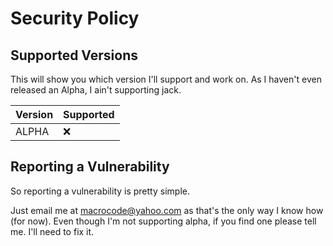 # Security Policy

## Supported Versions

This will show you which version I'll support and work on. 
As I haven't even released an Alpha, I ain't supporting jack.

| Version | Supported          |
| ------- | ------------------ |
| ALPHA   | :x:                |

## Reporting a Vulnerability

So reporting a vulnerability is pretty simple.

Just email me at macrocode@yahoo.com as that's the only way I know how (for now).
Even though I'm not supporting alpha, if you find one please tell me.
I'll need to fix it.
